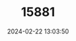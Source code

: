 ---
title: "15881"
category: "Palaemnema gigantula"
draft: false
date: 2024-02-22 13:03:50
languages:
  English: ["Elongate Shadowdamsel"]
---